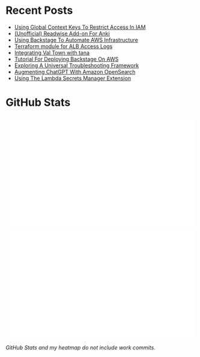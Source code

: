 # Recent Posts
- [Using Global Context Keys To Restrict Access In IAM](https://www.stratusgrid.com/open-space/how-to-restrict-actions-with-condition-context-keys-aws-iam)
- [(Unofficial) Readwise Add-on For Anki](https://github.com/mattbarlow-sg/readwise-anki)
- [Using Backstage To Automate AWS Infrastructure](https://www.stratusgrid.com/open-space/how-to-automate-aws-with-backstage)
- [Terraform module for ALB Access Logs](https://github.com/StratusGrid/terraform-aws-athena-alb-table)
- [Integrating Val Town with tana](https://dev.to/pentekostos/integrating-val-town-with-tana-1m3o)
- [Tutorial For Deploying Backstage On AWS](https://github.com/mattbarlow-sg/backstage-aws-walkthrough)
- [Exploring A Universal Troubleshooting Framework](https://www.stratusgrid.com/open-space/exploring-a-universal-troubleshooting-framework)
- [Augmenting ChatGPT With Amazon OpenSearch](https://www.stratusgrid.com/open-space/augmenting-chatgpt-with-amazon-opensearch?utm_content=241283095)
- [Using The Lambda Secrets Manager Extension](https://www.stratusgrid.com/open-space/using-the-lambda-secrets-manager-extension)

# GitHub Stats
![](https://raw.githubusercontent.com/mattbarlow-sg/github-stats/master/generated/overview.svg#gh-light-mode-only)
![](https://raw.githubusercontent.com/mattbarlow-sg/github-stats/master/generated/languages.svg#gh-light-mode-only)

_GitHub Stats and my heatmap do not include work commits._
